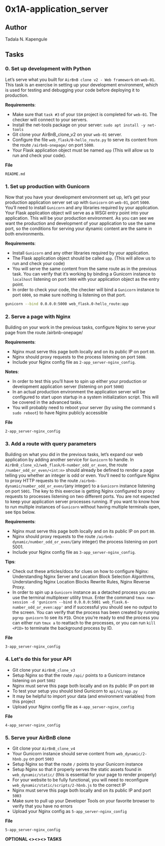 # 0x1A-application_server

## Author

Tadala N. Kapengule

## Tasks

### 0. Set up development with Python

Let’s serve what you built for `AirBnB clone v2 - Web framework` on `web-01`. This task is an exercise in setting up your development environment, which is used for testing and debugging your code before deploying it to production.

**Requirements**:

- Make sure that `task #3` of your `SSH` project is completed for `web-01`. The checker will connect to your servers.
- Install the net-tools package on your server: `sudo apt install -y net-tools`
- Git clone your AirBnB_clone_v2 on your `web-01` server.
- Configure the file `web_flask/0-hello_route.py` to serve its content from the route `/airbnb-onepage/` on port `5000`.
- Your Flask application object must be named `app` (This will allow us to run and check your code).

__File__

`README.md`

### 1. Set up production with Gunicorn

Now that you have your development environment set up, let’s get your production application server set up with `Gunicorn` on `web-01`, port `5000`. You’ll need to install `Gunicorn` and any libraries required by your application. Your Flask application object will serve as a WSGI entry point into your application. This will be your production environment. As you can see we want the production and development of your application to use the same port, so the conditions for serving your dynamic content are the same in both environments.

**Requirements**:

- Install `Gunicorn` and any other libraries required by your application.
- The Flask application object should be called `app`. (This will allow us to run and check your code)
- You will serve the same content from the same route as in the previous task. You can verify that it’s working by binding a Gunicorn instance to `localhost` listening on port `5000` with your application object as the entry point.
- In order to check your code, the checker will bind a `Gunicorn` instance to port `6000`, so make sure nothing is listening on that port.

```bash
gunicorn --bind 0.0.0.0:5000 web_flask.0-hello_route:app
```

### 2. Serve a page with Nginx

Building on your work in the previous tasks, configure Nginx to serve your page from the route /airbnb-onepage/

**Requirements**:

- Nginx must serve this page both locally and on its public IP on port `80`.
- Nginx should proxy requests to the process listening on port `5000`.
- Include your Nginx config file as `2-app_server-nginx_config`.

**Notes**:

- In order to test this you’ll have to spin up either your production or development application server (listening on port `5000`)
- In an actual production environment the application server will be configured to start upon startup in a system initialization script. This will be covered in the advanced tasks.
- You will probably need to reboot your server (by using the command `$ sudo reboot`) to have Nginx publicly accessible

__File__

`2-app_server-nginx_config`

### 3. Add a route with query parameters

Building on what you did in the previous tasks, let’s expand our web application by adding another service for `Gunicorn` to handle. In `AirBnB_clone_v2/web_flask/6-number_odd_or_even`, the route `/number_odd_or_even/<int:n>` should already be defined to render a page telling you whether an integer is odd or even. You’ll need to configure Nginx to proxy HTTP requests to the route `/airbnb-dynamic/number_odd_or_even/`(any integer) to a `Gunicorn` instance listening on port `5001`. The key to this exercise is getting Nginx configured to proxy requests to processes listening on two different ports. You are not expected to keep your application server processes running. If you want to know how to run multiple instances of `Gunicorn` without having multiple terminals open, see tips below.

**Requirements**:

- Nginx must serve this page both locally and on its public IP on port `80`.
- Nginx should proxy requests to the route `/airbnb-dynamic/number_odd_or_even/`(any integer) the process listening on port 5001.
- Include your Nginx config file as `3-app_server-nginx_config`.

**Tips**:

- Check out these articles/docs for clues on how to configure Nginx: Understanding Nginx Server and Location Block Selection Algorithms, Understanding Nginx Location Blocks Rewrite Rules, Nginx Reverse Proxy.
- In order to spin up a `Gunicorn` instance as a detached process you can use the terminal multiplexer utility tmux. Enter the command `tmux new-session -d 'gunicorn --bind 0.0.0.0:5001 web_flask.6-number_odd_or_even:app'` and if successful you should see no output to the screen. You can verify that the process has been created by running `pgrep gunicorn` to see its `PID`. Once you’re ready to end the process you can either run `tmux a` to reattach to the processes, or you can run `kill <PID>` to terminate the background process by ID.

__File__

`3-app_server-nginx_config`

### 4. Let's do this for your API

- Git clone your `AirBnB_clone_v3`
- Setup Nginx so that the route `/api/` points to a Gunicorn instance listening on port `5002`
- Nginx must serve this page both locally and on its public IP on port `80`
- To test your setup you should bind Gunicorn to `api/v1/app.py`
- It may be helpful to import your data (and environment variables) from this project
- Upload your Nginx config file as `4-app_server-nginx_config`

__File__

`4-app_server-nginx_config`

### 5.  Serve your AirBnB clone


- Git clone your `AirBnB_clone_v4`
- Your Gunicorn instance should serve content from `web_dynamic/2-hbnb.py` on port `5003`
- Setup Nginx so that the route `/` points to your Gunicorn instance
- Setup Nginx so that it properly serves the static assets found in `web_dynamic/static/` (this is essential for your page to render properly)
- For your website to be fully functional, you will need to reconfigure `web_dynamic/static/scripts/2-hbnb.js` to the correct IP
- Nginx must serve this page both locally and on its public IP and port `5003`
- Make sure to pull up your Developer Tools on your favorite browser to verify that you have no errors
- Upload your Nginx config as `5-app_server-nginx_config`

__File__

`5-app_server-nginx_config`

__OPTIONAL <><><> TASKS__